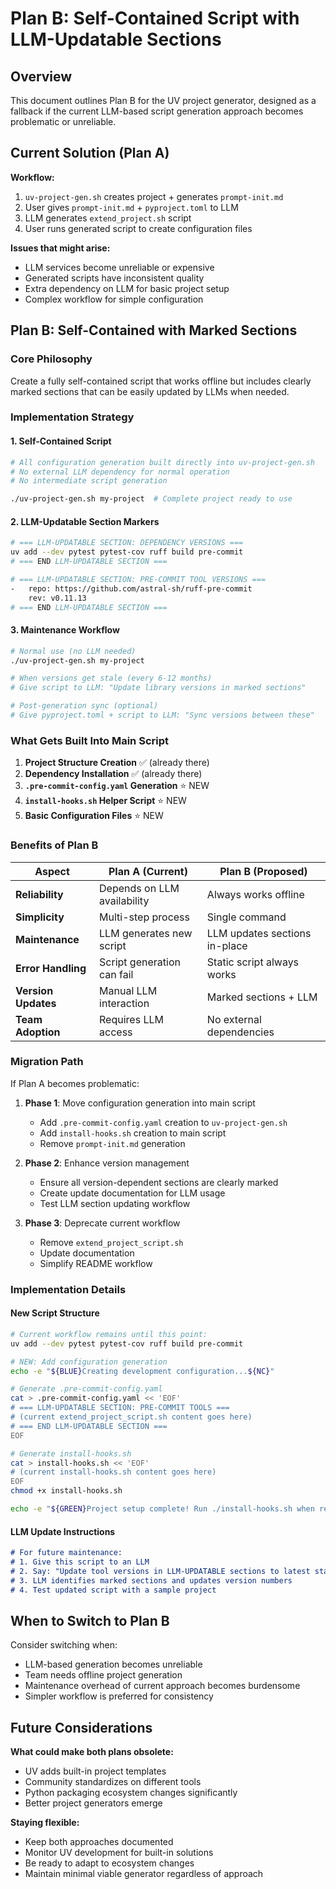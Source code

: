 # Plan B: Self-Contained Script with LLM-Updatable Sections

## Overview

This document outlines Plan B for the UV project generator, designed as a fallback if the current LLM-based script generation approach becomes problematic or unreliable.

## Current Solution (Plan A)

**Workflow:**
1. `uv-project-gen.sh` creates project + generates `prompt-init.md`
2. User gives `prompt-init.md` + `pyproject.toml` to LLM
3. LLM generates `extend_project.sh` script
4. User runs generated script to create configuration files

**Issues that might arise:**
- LLM services become unreliable or expensive
- Generated scripts have inconsistent quality
- Extra dependency on LLM for basic project setup
- Complex workflow for simple configuration

## Plan B: Self-Contained with Marked Sections

### **Core Philosophy**
Create a fully self-contained script that works offline but includes clearly marked sections that can be easily updated by LLMs when needed.

### **Implementation Strategy**

#### **1. Self-Contained Script**
```bash
# All configuration generation built directly into uv-project-gen.sh
# No external LLM dependency for normal operation
# No intermediate script generation

./uv-project-gen.sh my-project  # Complete project ready to use
```

#### **2. LLM-Updatable Section Markers**
```bash
# === LLM-UPDATABLE SECTION: DEPENDENCY VERSIONS ===
uv add --dev pytest pytest-cov ruff build pre-commit
# === END LLM-UPDATABLE SECTION ===

# === LLM-UPDATABLE SECTION: PRE-COMMIT TOOL VERSIONS ===
-   repo: https://github.com/astral-sh/ruff-pre-commit
    rev: v0.11.13
# === END LLM-UPDATABLE SECTION ===
```

#### **3. Maintenance Workflow**
```bash
# Normal use (no LLM needed)
./uv-project-gen.sh my-project

# When versions get stale (every 6-12 months)
# Give script to LLM: "Update library versions in marked sections"

# Post-generation sync (optional)
# Give pyproject.toml + script to LLM: "Sync versions between these"
```

### **What Gets Built Into Main Script**

1. **Project Structure Creation** ✅ (already there)
2. **Dependency Installation** ✅ (already there)
3. **`.pre-commit-config.yaml` Generation** ⭐ NEW
4. **`install-hooks.sh` Helper Script** ⭐ NEW
5. **Basic Configuration Files** ⭐ NEW

### **Benefits of Plan B**

| Aspect | Plan A (Current) | Plan B (Proposed) |
|--------|------------------|-------------------|
| **Reliability** | Depends on LLM availability | Always works offline |
| **Simplicity** | Multi-step process | Single command |
| **Maintenance** | LLM generates new script | LLM updates sections in-place |
| **Error Handling** | Script generation can fail | Static script always works |
| **Version Updates** | Manual LLM interaction | Marked sections + LLM |
| **Team Adoption** | Requires LLM access | No external dependencies |

### **Migration Path**

If Plan A becomes problematic:

1. **Phase 1**: Move configuration generation into main script
   - Add `.pre-commit-config.yaml` creation to `uv-project-gen.sh`
   - Add `install-hooks.sh` creation to main script
   - Remove `prompt-init.md` generation

2. **Phase 2**: Enhance version management
   - Ensure all version-dependent sections are clearly marked
   - Create update documentation for LLM usage
   - Test LLM section updating workflow

3. **Phase 3**: Deprecate current workflow
   - Remove `extend_project_script.sh`
   - Update documentation
   - Simplify README workflow

### **Implementation Details**

#### **New Script Structure**
```bash
# Current workflow remains until this point:
uv add --dev pytest pytest-cov ruff build pre-commit

# NEW: Add configuration generation
echo -e "${BLUE}Creating development configuration...${NC}"

# Generate .pre-commit-config.yaml
cat > .pre-commit-config.yaml << 'EOF'
# === LLM-UPDATABLE SECTION: PRE-COMMIT TOOLS ===
# (current extend_project_script.sh content goes here)
# === END LLM-UPDATABLE SECTION ===
EOF

# Generate install-hooks.sh
cat > install-hooks.sh << 'EOF'
# (current install-hooks.sh content goes here)
EOF
chmod +x install-hooks.sh

echo -e "${GREEN}Project setup complete! Run ./install-hooks.sh when ready.${NC}"
```

#### **LLM Update Instructions**
```markdown
# For future maintenance:
# 1. Give this script to an LLM
# 2. Say: "Update tool versions in LLM-UPDATABLE sections to latest stable versions"
# 3. LLM identifies marked sections and updates version numbers
# 4. Test updated script with a sample project
```

## When to Switch to Plan B

Consider switching when:
- LLM-based generation becomes unreliable
- Team needs offline project generation
- Maintenance overhead of current approach becomes burdensome
- Simpler workflow is preferred for consistency

## Future Considerations

**What could make both plans obsolete:**
- UV adds built-in project templates
- Community standardizes on different tools
- Python packaging ecosystem changes significantly
- Better project generators emerge

**Staying flexible:**
- Keep both approaches documented
- Monitor UV development for built-in solutions
- Be ready to adapt to ecosystem changes
- Maintain minimal viable generator regardless of approach
